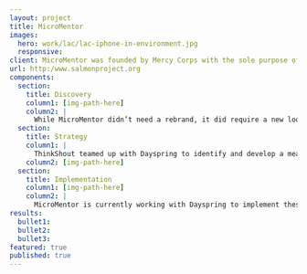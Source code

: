 ```yaml
---
layout: project
title: MicroMentor
images:
  hero: work/lac/lac-iphone-in-environment.jpg
  responsive:
client: MicroMentor was founded by Mercy Corps with the sole purpose of connecting entrepreneurs with the support they need to be successful while simultaneously offering these forward-thinking individuals with opportunities to give back to their community. MicroMentor needed to expand its membership and improve engagement through a fresh redesign. We worked to make their new web space a place for dialogue, encouraging member involvement, streamlining the signup process, and showcasing their successes. The result was a clean, responsive destination that allowed them to do just that.
url: http:/www.salmonproject.org
components:
  section:
    title: Discovery
    column1: [img-path-here]
    column2: |
      While MicroMentor didn’t need a rebrand, it did require a new look designed to appeal to a broader audience. They possessed great resources that would provide their members with exactly what they needed to take their ventures to the next level. ThinkShout just needed to develop a means to drive them to the site and keep them participating.
  section:
    title: Strategy
    column1: |
      ThinkShout teamed up with Dayspring to identify and develop a means to better accomplish MicroMentor’s purpose: to connect entrepreneurs with mentors and facilitate dialogue between them. We overhauled their sign-up system and created a brand new, gorgeous platform for networking that was both visually pleasing and easy to use.  
    column2: [img-path-here]
  section:
    title: Implementation
    column1: [img-path-here]
    column2: |
      MicroMentor is currently working with Dayspring to implement these changes while ThinkShout offers support. 
results:
  bullet1: 
  bullet2: 
  bullet3: 
featured: true
published: true
---
```



